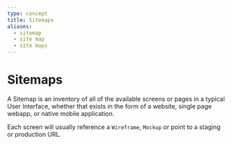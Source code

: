 ```yaml
---
type: concept
title: Sitemaps
aliases:
  - sitemap
  - site map
  - site maps
---
```


# Sitemaps

A Sitemap is an inventory of all of the available screens or pages in a
typical User Interface, whether that exists in the form of a website,
single page webapp, or native mobile application.

Each screen will usually reference a `Wireframe`, `Mockup` or point to a
staging or production URL.
